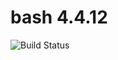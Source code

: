# bash 4.4.12

![Build Status](https://travis-ci.org/cyber-dojo-languages/bash-4.4.12.svg?branch=master)
